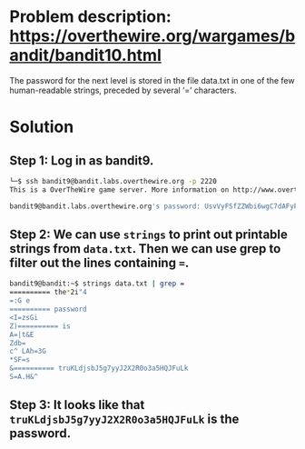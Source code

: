 # Problem description: https://overthewire.org/wargames/bandit/bandit10.html
The password for the next level is stored in the file data.txt in one of the few human-readable strings, preceded by several ‘=’ characters.

# Solution
## Step 1: Log in as bandit9.
```bash
└─$ ssh bandit9@bandit.labs.overthewire.org -p 2220
This is a OverTheWire game server. More information on http://www.overthewire.org/wargames

bandit9@bandit.labs.overthewire.org's password: UsvVyFSfZZWbi6wgC7dAFyFuR6jQQUhR
```
## Step 2: We can use `strings` to print out printable strings from `data.txt`. Then we can use grep to filter out the lines containing `=`. 
```bash
bandit9@bandit:~$ strings data.txt | grep =
========== the*2i"4
=:G e
========== password
<I=zsGi
Z)========== is
A=|t&E
Zdb=
c^ LAh=3G
*SF=s
&========== truKLdjsbJ5g7yyJ2X2R0o3a5HQJFuLk
S=A.H&^
```
## Step 3: It looks like that `truKLdjsbJ5g7yyJ2X2R0o3a5HQJFuLk` is the password.
